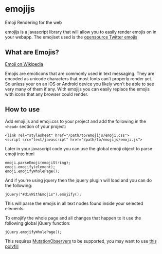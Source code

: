 emojijs
=======

Emoji Rendering for the web


emojijs is a javascript library that will allow you to easily render emojis on in your webapp. The emojiset used is the [opensource Twitter emojis](https://blog.twitter.com/2014/open-sourcing-twitter-emoji-for-everyone)

What are Emojis?
---------
[Emoji on Wikipedia](http://en.wikipedia.com/wiki/Emoji)  

Emojis are emoticons that are commonly used in text messaging. They are encoded as unicode characters that most fonts can't properly render yet. So unless your on an iOS or Android device you likely won't be able to see very many of them if any. With emojijs you can easily replace the emojis with icons that any browser could render.

How to use
------
Add emoji.js and emoji.css to your project and add the following in the `<head>` section of your project:

    <link rel="stylesheet" href="/path/to/emojijs/emoji.css">
    <script src="text/javascript" href="/path/to/emojijs/emoji.js">

Later in your javascript code you can use the global emoji object to parse emoji into html

    emoji.parseEmoji(emojiString);
    emoji.emojify(element);
    emoji.emojifyWholePage();
    
And if you're using jquery then the jquery plugin will load and you can do the following:

    jQuery("#divWithEmojis").emojify();
    
This will parse the emojis in all text nodes found inside your selected elements.

To emojify the whole page and all changes that happen to it use the following global jQuery function:

    jQuery.emojifyWholePage();

This requires [MutationObservers](https://developer.mozilla.org/en-US/docs/Web/API/MutationObserver) to be supported, you may want to use [this polyfill](https://github.com/Polymer/MutationObservers)
